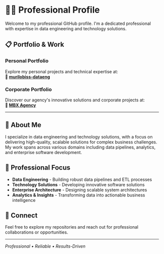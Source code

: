 # 👨‍💼 Professional Profile

Welcome to my professional GitHub profile. I'm a dedicated professional with expertise in data engineering and technology solutions.

## 📋 Portfolio & Work

### Personal Portfolio
Explore my personal projects and technical expertise at:  
**🔗 [murilobiss-dataeng](https://github.com/murilobiss-dataeng)**

### Corporate Portfolio  
Discover our agency's innovative solutions and corporate projects at:  
**🔗 [MBX Agency](https://github.com/mbxagency)**

---

## 🚀 About Me

I specialize in data engineering and technology solutions, with a focus on delivering high-quality, scalable solutions for complex business challenges. My work spans across various domains including data pipelines, analytics, and enterprise software development.

## 💼 Professional Focus

- **Data Engineering** - Building robust data pipelines and ETL processes
- **Technology Solutions** - Developing innovative software solutions
- **Enterprise Architecture** - Designing scalable system architectures
- **Analytics & Insights** - Transforming data into actionable business intelligence

## 🔗 Connect

Feel free to explore my repositories and reach out for professional collaborations or opportunities.

---

*Professional • Reliable • Results-Driven* 